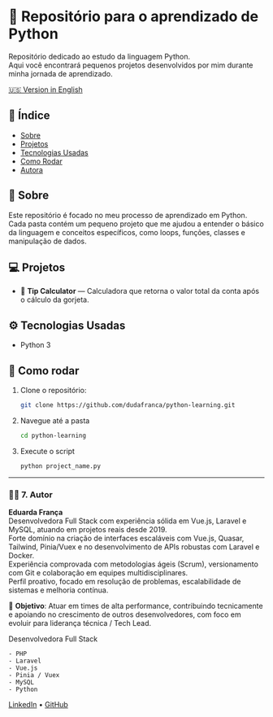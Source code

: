 # 🐍 Repositório para o aprendizado de Python

Repositório dedicado ao estudo da linguagem Python.  
Aqui você encontrará pequenos projetos desenvolvidos por mim durante minha jornada de aprendizado.

[🇺🇸 Version in English](README.md)

## 📑 Índice
- [Sobre](#-sobre)
- [Projetos](#-projetos)
- [Tecnologias Usadas](#-tecnologias-usadas)
- [Como Rodar](#-como-rodar)
- [Autora](#-autora)

## 🧠 Sobre
Este repositório é focado no meu processo de aprendizado em Python.  
Cada pasta contém um pequeno projeto que me ajudou a entender o básico da linguagem e conceitos específicos, como loops, funções, classes e manipulação de dados.

## 💻 Projetos
- 🧮 **Tip Calculator** — Calculadora que retorna o valor total da conta após o cálculo da gorjeta.

## ⚙️ Tecnologias Usadas
 - Python 3

## 🚀 Como rodar
1. Clone o repositório:
   ```bash
   git clone https://github.com/dudafranca/python-learning.git

2. Navegue até a pasta
    ```bash
    cd python-learning

3. Execute o script
    ```bash
   python project_name.py

---

### 👩‍💻 **7. Autor**
**Eduarda França** <br/>
Desenvolvedora Full Stack com experiência sólida em Vue.js, Laravel e MySQL, atuando em projetos reais desde 2019. <br/>
Forte domínio na criação de interfaces escaláveis com Vue.js, Quasar, Tailwind, Pinia/Vuex e no desenvolvimento de APIs robustas com Laravel e Docker.<br/>
Experiência comprovada com metodologias ágeis (Scrum), versionamento com Git e colaboração em equipes multidisciplinares.<br/>
Perfil proativo, focado em resolução de problemas, escalabilidade de sistemas e melhoria contínua.<br/>

🎯 **Objetivo**: Atuar em times de alta performance, contribuindo tecnicamente e apoiando no crescimento de outros desenvolvedores, com foco em evoluir para liderança técnica / Tech Lead.

Desenvolvedora Full Stack

    - PHP
    - Laravel
    - Vue.js
    - Pinia / Vuex
    - MySQL
    - Python

[LinkedIn](https://www.linkedin.com/in/mdudafranca/) • [GitHub](https://github.com/DudaFranca)
